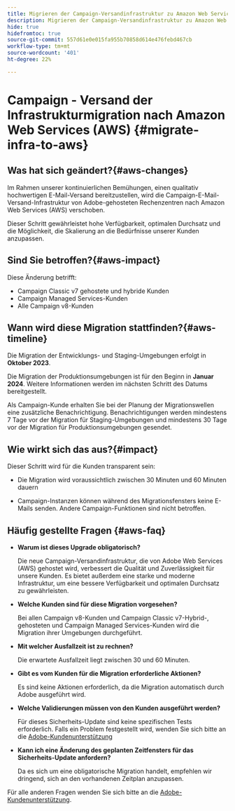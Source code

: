 ```yaml
---
title: Migrieren der Campaign-Versandinfrastruktur zu Amazon Web Services (AWS)
description: Migrieren der Campaign-Versandinfrastruktur zu Amazon Web Services (AWS)
hide: true
hidefromtoc: true
source-git-commit: 557d61e0e015fa955b70858d614e476febd467cb
workflow-type: tm+mt
source-wordcount: '401'
ht-degree: 22%

---
```



# Campaign - Versand der Infrastrukturmigration nach Amazon Web Services (AWS) {#migrate-infra-to-aws}

## Was hat sich geändert?{#aws-changes}

Im Rahmen unserer kontinuierlichen Bemühungen, einen qualitativ hochwertigen E-Mail-Versand bereitzustellen, wird die Campaign-E-Mail-Versand-Infrastruktur von Adobe-gehosteten Rechenzentren nach Amazon Web Services (AWS) verschoben.

Dieser Schritt gewährleistet hohe Verfügbarkeit, optimalen Durchsatz und die Möglichkeit, die Skalierung an die Bedürfnisse unserer Kunden anzupassen.

## Sind Sie betroffen?{#aws-impact}

Diese Änderung betrifft:

* Campaign Classic v7 gehostete und hybride Kunden
* Campaign Managed Services-Kunden
* Alle Campaign v8-Kunden

## Wann wird diese Migration stattfinden?{#aws-timeline}

Die Migration der Entwicklungs- und Staging-Umgebungen erfolgt in **Oktober 2023**.

Die Migration der Produktionsumgebungen ist für den Beginn in **Januar 2024**. Weitere Informationen werden im nächsten Schritt des Datums bereitgestellt.

Als Campaign-Kunde erhalten Sie bei der Planung der Migrationswellen eine zusätzliche Benachrichtigung. Benachrichtigungen werden mindestens 7 Tage vor der Migration für Staging-Umgebungen und mindestens 30 Tage vor der Migration für Produktionsumgebungen gesendet.

## Wie wirkt sich das aus?{#impact}

Dieser Schritt wird für die Kunden transparent sein:

* Die Migration wird voraussichtlich zwischen 30 Minuten und 60 Minuten dauern

* Campaign-Instanzen können während des Migrationsfensters keine E-Mails senden. Andere Campaign-Funktionen sind nicht betroffen.


## Häufig gestellte Fragen {#aws-faq}

* **Warum ist dieses Upgrade obligatorisch?**

  Die neue Campaign-Versandinfrastruktur, die von Adobe Web Services (AWS) gehostet wird, verbessert die Qualität und Zuverlässigkeit für unsere Kunden. Es bietet außerdem eine starke und moderne Infrastruktur, um eine bessere Verfügbarkeit und optimalen Durchsatz zu gewährleisten.

* **Welche Kunden sind für diese Migration vorgesehen?**

  Bei allen Campaign v8-Kunden und Campaign Classic v7-Hybrid-, gehosteten und Campaign Managed Services-Kunden wird die Migration ihrer Umgebungen durchgeführt.

* **Mit welcher Ausfallzeit ist zu rechnen?**

  Die erwartete Ausfallzeit liegt zwischen 30 und 60 Minuten.

* **Gibt es vom Kunden für die Migration erforderliche Aktionen?**

  Es sind keine Aktionen erforderlich, da die Migration automatisch durch Adobe ausgeführt wird.

* **Welche Validierungen müssen von den Kunden ausgeführt werden?**

  Für dieses Sicherheits-Update sind keine spezifischen Tests erforderlich. Falls ein Problem festgestellt wird, wenden Sie sich bitte an die [Adobe-Kundenunterstützung](https://experienceleague.adobe.com/?support-solution=Campaign#support)


* **Kann ich eine Änderung des geplanten Zeitfensters für das Sicherheits-Update anfordern?**

  Da es sich um eine obligatorische Migration handelt, empfehlen wir dringend, sich an den vorhandenen Zeitplan anzupassen.


Für alle anderen Fragen wenden Sie sich bitte an die [Adobe-Kundenunterstützung](https://experienceleague.adobe.com/?support-solution=Campaign#support).
